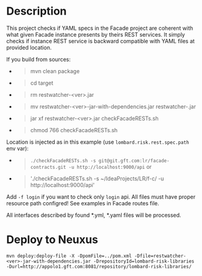 
# Description
This project checks if YAML specs in the Facade project are coherent with what given Facade instance presents by theirs
REST services.
It simply checks if instance REST service is backward compatible with YAML files at provided location.

If you build from sources:
* > mvn clean package
* > cd target
* > rm restwatcher-\<ver\>.jar
* > mv restwatcher-\<ver\>-jar-with-dependencies.jar restwatcher-<ver>.jar
* > jar xf restwatcher-\<ver\>.jar checkFacadeRESTs.sh
* > chmod 766 checkFacadeRESTs.sh

Location is injected as in this example (use `lombard.risk.rest.spec.path` env var):
* > `./checkFacadeRESTs.sh -s git@git.gft.com:lr/facade-contracts.git -u http://localhost:9000/api`
or
* > './checkFacadeRESTs.sh -s ~/IdeaProjects/LR/f-c/ -u http://localhost:9000/api'

Add `-f login` if you want to check only `login` api. All files must have proper resource path configred!
See examples in Facade routes file.

All interfaces described by found *.yml, *.yaml files will be processed.

# Deploy to Neuxus
`mvn deploy:deploy-file -X -DpomFile=../pom.xml -Dfile=restwatcher-<ver>-jar-with-dependencies.jar -DrepositoryId=lombard-risk-libraries -Durl=http://appolo1.gft.com:8081/repository/lombard-risk-libraries/`
